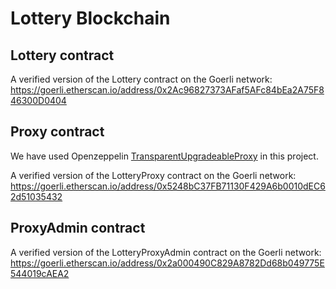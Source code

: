 # Lottery Blockchain

## Lottery contract

A verified version of the Lottery contract on the Goerli network:
https://goerli.etherscan.io/address/0x2Ac96827373AFaf5AFc84bEa2A75F846300D0404
## Proxy contract

We have used Openzeppelin [TransparentUpgradeableProxy](https://docs.openzeppelin.com/contracts/4.x/api/proxy#TransparentUpgradeableProxy) in this project.

A verified version of the LotteryProxy contract on the Goerli network:
https://goerli.etherscan.io/address/0x5248bC37FB71130F429A6b0010dEC62d51035432
## ProxyAdmin contract

A verified version of the LotteryProxyAdmin contract on the Goerli network:
https://goerli.etherscan.io/address/0x2a000490C829A8782Dd68b049775E544019cAEA2
